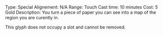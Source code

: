 Type: Special
Alignement: N/A
Range: Touch
Cast time: 10 minutes
Cost:  5 Gold
Description: 
	You turn a piece of paper you can see into a map of the region you are curently in.
	
This glyph does not occupy a slot and cannot be removed.

